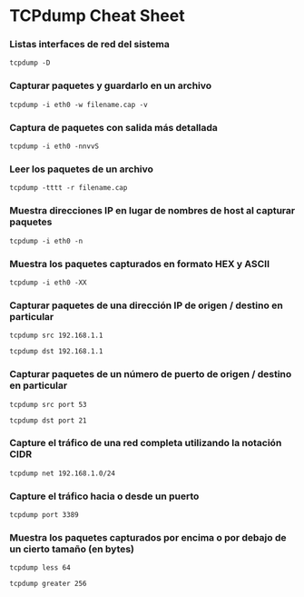 # TCPdump Cheat Sheet

### Listas interfaces de red del sistema
```
tcpdump -D
```

### Capturar paquetes y guardarlo en un archivo
```
tcpdump -i eth0 -w filename.cap -v
```

### Captura de paquetes con salida más detallada
```
tcpdump -i eth0 -nnvvS
```

### Leer los paquetes de un archivo
```
tcpdump -tttt -r filename.cap
```

### Muestra direcciones IP en lugar de nombres de host al capturar paquetes
```
tcpdump -i eth0 -n
```

### Muestra los paquetes capturados en formato HEX y ASCII
```
tcpdump -i eth0 -XX
```

### Capturar paquetes de una dirección IP de origen / destino en particular
```
tcpdump src 192.168.1.1
```
```
tcpdump dst 192.168.1.1
```

### Capturar paquetes de un número de puerto de origen / destino en particular
```
tcpdump src port 53
```
```
tcpdump dst port 21
```

### Capture el tráfico de una red completa utilizando la notación CIDR
```
tcpdump net 192.168.1.0/24
```

### Capture el tráfico hacia o desde un puerto
```
tcpdump port 3389
```

### Muestra los paquetes capturados por encima o por debajo de un cierto tamaño (en bytes)
```
tcpdump less 64
```
```
tcpdump greater 256
```
